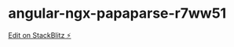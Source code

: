 # angular-ngx-papaparse-r7ww51

[Edit on StackBlitz ⚡️](https://stackblitz.com/edit/angular-ngx-papaparse-8mcmhj)